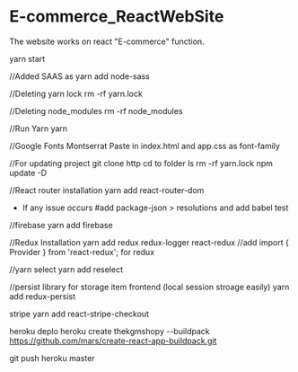 # E-commerce_ReactWebSite

The website works on react "E-commerce" function.

yarn start

//Added SAAS as
yarn add node-sass

//Deleting yarn lock
rm -rf yarn.lock

//Deleting node_modules
rm -rf node_modules

//Run Yarn
yarn

//Google Fonts Montserrat
Paste in index.html and app.css as font-family

//For updating project
git clone http
cd to folder
ls
rm -rf yarn.lock
npm update -D

//React router installation
yarn add react-router-dom

- If any issue occurs
  #add package-json > resolutions and add babel test


//firebase
yarn add firebase

//Redux Installation
yarn add redux redux-logger react-redux
//add import { Provider } from 'react-redux'; for redux


//yarn select
yarn add reselect

//persist library for storage item frontend (local session stroage easily)
yarn add redux-persist

stripe
yarn add react-stripe-checkout


heroku deplo
heroku create thekgmshopy --buildpack https://github.com/mars/create-react-app-buildpack.git

git push heroku master